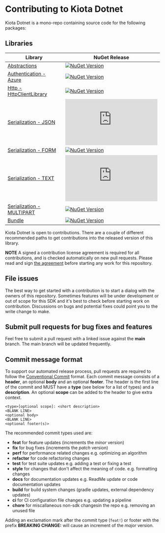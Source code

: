 ﻿# Contributing to Kiota Dotnet

Kiota Dotnet is a mono-repo containing source code for the following packages:

## Libraries

| Library                                                              | NuGet Release                                                                                                                                                                              |
|----------------------------------------------------------------------|--------------------------------------------------------------------------------------------------------------------------------------------------------------------------------------------|
| [Abstractions](./src/abstractions/README.md)                         | [![NuGet Version](https://img.shields.io/nuget/vpre/Microsoft.Kiota.Abstractions?label=Latest&logo=nuget)](https://www.nuget.org/packages/Microsoft.Kiota.Abstractions/)                       |
| [Authentication - Azure](./src/authentication/azure/README.md)       | [![NuGet Version](https://img.shields.io/nuget/vpre/Microsoft.Kiota.Authentication.Azure?label=Latest&logo=nuget)](https://www.nuget.org/packages/Microsoft.Kiota.Authentication.Azure/)       |
| [Http - HttpClientLibrary](./src/http/httpClient/README.md)          | [![NuGet Version](https://img.shields.io/nuget/vpre/Microsoft.Kiota.Http.HttpClientLibrary?label=Latest&logo=nuget)](https://www.nuget.org/packages/Microsoft.Kiota.Http.HttpClientLibrary/)   |
| [Serialization - JSON](./src/serialization/json/README.md)           | [![NuGet Version](https://img.shields.io/nuget/vpre/Microsoft.Kiota.Serialization.Json?label=Latest&logo=nuget)](https://www.nuget.org/packages/Microsoft.Kiota.Serialization.Json/)           |
| [Serialization - FORM](./src/serialization/form/README.md)           | [![NuGet Version](https://img.shields.io/nuget/vpre/Microsoft.Kiota.Serialization.Form?label=Latest&logo=nuget)](https://www.nuget.org/packages/Microsoft.Kiota.Serialization.Form/)           |
| [Serialization - TEXT](./src/serialization/text/README.md)           | [![NuGet Version](https://img.shields.io/nuget/vpre/Microsoft.Kiota.Serialization.Text?label=Latest&logo=nuget)](https://www.nuget.org/packages/Microsoft.Kiota.Serialization.Text/)           |
| [Serialization - MULTIPART](./src/serialization/multipart/README.md) | [![NuGet Version](https://img.shields.io/nuget/vpre/Microsoft.Kiota.Serialization.Multipart?label=Latest&logo=nuget)](https://www.nuget.org/packages/Microsoft.Kiota.Serialization.Multipart/) |
| [Bundle](./src/bundle/README.md)                                     | [![NuGet Version](https://img.shields.io/nuget/vpre/Microsoft.Kiota.Bundle?label=Latest&logo=nuget)](https://www.nuget.org/packages/Microsoft.Kiota.Bundle/)                                   |


Kiota Dotnet is open to contributions. There are a couple of different recommended paths to get contributions into the released version of this library.

__NOTE__ A signed a contribution license agreement is required for all contributions, and is checked automatically on new pull requests. Please read and sign [the agreement](https://cla.microsoft.com/) before starting any work for this repository.

## File issues

The best way to get started with a contribution is to start a dialog with the owners of this repository. Sometimes features will be under development or out of scope for this SDK and it's best to check before starting work on contribution. Discussions on bugs and potential fixes could point you to the write change to make.

## Submit pull requests for bug fixes and features

Feel free to submit a pull request with a linked issue against the __main__ branch.  The main branch will be updated frequently.
## Commit message format

To support our automated release process, pull requests are required to follow the [Conventional Commit](https://www.conventionalcommits.org/en/v1.0.0/)
format.
Each commit message consists of a __header__, an optional __body__ and an optional __footer__. The header is the first line of the commit and
MUST have a __type__ (see below for a list of types) and a __description__. An optional __scope__ can be added to the header to give extra context.

```
<type>[optional scope]: <short description>
<BLANK LINE>
<optional body>
<BLANK LINE>
<optional footer(s)>
```

The recommended commit types used are:

- __feat__ for feature updates (increments the _minor_ version)
- __fix__ for bug fixes (increments the _patch_ version)
- __perf__ for performance related changes e.g. optimizing an algorithm
- __refactor__ for code refactoring changes
- __test__ for test suite updates e.g. adding a test or fixing a test
- __style__ for changes that don't affect the meaning of code. e.g. formatting changes
- __docs__ for documentation updates e.g. ReadMe update or code documentation updates
- __build__ for build system changes (gradle updates, external dependency updates)
- __ci__ for CI configuration file changes e.g. updating a pipeline
- __chore__ for miscallaneous non-sdk changesin the repo e.g. removing an unused file

Adding an exclamation mark after the commit type (`feat!`) or footer with the prefix __BREAKING CHANGE:__ will cause an increment of the _major_ version.